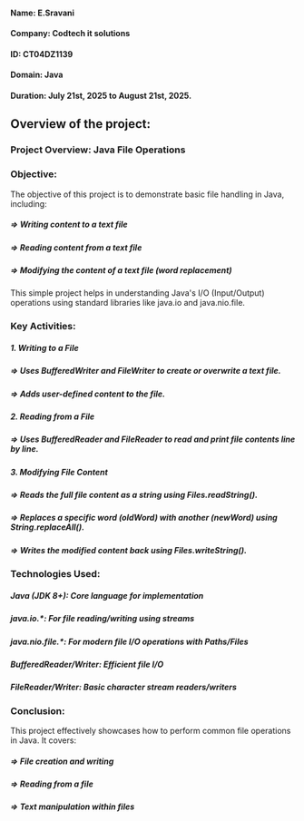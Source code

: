 #### **Name:** E.Sravani
#### **Company:** Codtech it solutions 
#### **ID:** CT04DZ1139
#### **Domain:** Java
#### **Duration:** July 21st, 2025 to August 21st, 2025. 

## Overview of the project:
### Project Overview: Java File Operations

### Objective:
The objective of this project is to demonstrate basic file handling in Java, including:
##### **=>** Writing content to a text file
##### **=>** Reading content from a text file
##### **=>** Modifying the content of a text file (word replacement)
This simple project helps in understanding Java's I/O (Input/Output) operations using standard libraries like java.io and java.nio.file.

### Key Activities:
##### **1.** Writing to a File
##### **=>** Uses BufferedWriter and FileWriter to create or overwrite a text file.
##### **=>** Adds user-defined content to the file.
##### **2.** Reading from a File
##### **=>** Uses BufferedReader and FileReader to read and print file contents line by line.
##### **3.** Modifying File Content
##### **=>** Reads the full file content as a string using Files.readString().
##### **=>** Replaces a specific word (oldWord) with another (newWord) using String.replaceAll().
##### **=>** Writes the modified content back using Files.writeString().

### Technologies Used:
##### **Java (JDK 8+):** Core language for implementation
##### **java.io.*:** For file reading/writing using streams
##### **java.nio.file.*:** For modern file I/O operations with Paths/Files
##### **BufferedReader/Writer:** Efficient file I/O
##### **FileReader/Writer:** Basic character stream readers/writers

### Conclusion:
This project effectively showcases how to perform common file operations in Java. It covers:
##### **=>** File creation and writing
##### **=>** Reading from a file
##### **=>** Text manipulation within files
